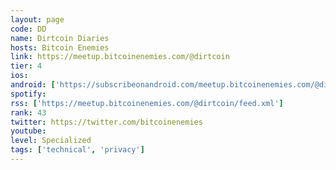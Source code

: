 ```yaml
---
layout: page
code: DD
name: Dirtcoin Diaries
hosts: Bitcoin Enemies
link: https://meetup.bitcoinenemies.com/@dirtcoin
tier: 4
ios: 
android: ['https://subscribeonandroid.com/meetup.bitcoinenemies.com/@dirtcoin/feed.xml']
spotify: 
rss: ['https://meetup.bitcoinenemies.com/@dirtcoin/feed.xml']
rank: 43
twitter: https://twitter.com/bitcoinenemies
youtube: 
level: Specialized
tags: ['technical', 'privacy']
---
```

